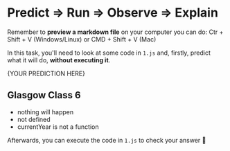 # Predict => Run => Observe => Explain

Remember to **preview a markdown file** on your computer you can do:
Ctr + Shift + V (Windows/Linux) or CMD + Shift + V (Mac)

In this task, you'll need to look at some code in `1.js` and, firstly, predict what it will do, **without executing it**.

{YOUR PREDICTION HERE}

## Glasgow Class 6

* nothing will happen
* not defined
* currentYear is not a function

Afterwards, you can execute the code in `1.js` to check your answer 📝
